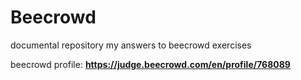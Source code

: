 # Beecrowd
documental repository
my answers to beecrowd exercises 

beecrowd profile: **https://judge.beecrowd.com/en/profile/768089**
